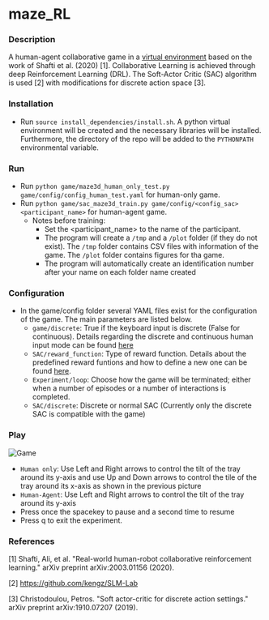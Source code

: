 # maze_RL

### Description
A human-agent collaborative game in a [virtual environment](https://github.com/ThanasisTs/maze_RL/tree/main/maze3D) based on the work of Shafti et al. (2020) [1]. Collaborative Learning is achieved through deep Reinforcement Learning (DRL). The Soft-Actor Critic (SAC) algorithm is used [2] with modifications for discrete action space [3].


### Installation
* Run `source install_dependencies/install.sh`. A python virtual environment will be created and the necessary libraries will be installed. Furthermore, the directory of the repo will be added to the `PYTHONPATH` environmental variable.

### Run
* Run `python game/maze3d_human_only_test.py game/config/config_human_test.yaml` for human-only game.
* Run `python game/sac_maze3d_train.py game/config/<config_sac> <participant_name>` for human-agent game.
  * Notes before training: 
     * Set the <participant_name> to the name of the participant.
     * The program will create a `/tmp` and a `/plot` folder (if they do not exist). The `/tmp` folder contains CSV files with information of the game. The `/plot` folder contains figures for tha game.
     * The program will automatically create an identification number after your name on each folder name created

### Configuration
* In the game/config folder several YAML files exist for the configuration of the game. The main parameters are listed below.
    * `game/discrete`: True if the keyboard input is discrete (False for continuous). Details regarding the discrete and continuous human input mode can be found [here](https://github.com/ThanasisTs/maze_RL/tree/main/game)
    * `SAC/reward_function`: Type of reward function. Details about the predefined reward funtions and how to define a new one can be found [here](https://github.com/ThanasisTs/maze_RL/tree/main/game).
    * `Experiment/loop`: Choose how the game will be terminated; either when a number of episodes or a number of interactions is completed.
    * `SAC/discrete`: Discrete or normal SAC (Currently only the discrete SAC is compatible with the game)
  
### Play
![Game](https://github.com/ThanasisTs/maze_RL/blob/main/pictures/maze_tilt.png)

* `Human only`: Use Left and Right arrows to control the tilt of the tray around its y-axis and use Up and Down arrows to control the tile of the tray around its x-axis as shown in the previous picture
* `Human-Agent`: Use Left and Right arrows to control the tilt of the tray around its y-axis
* Press once the spacekey to pause and a second time to resume
* Press q to exit the experiment.

### References
[1] Shafti, Ali, et al. "Real-world human-robot collaborative reinforcement learning." arXiv preprint arXiv:2003.01156 (2020).

[2] https://github.com/kengz/SLM-Lab

[3] Christodoulou, Petros. "Soft actor-critic for discrete action settings." arXiv preprint arXiv:1910.07207 (2019).
